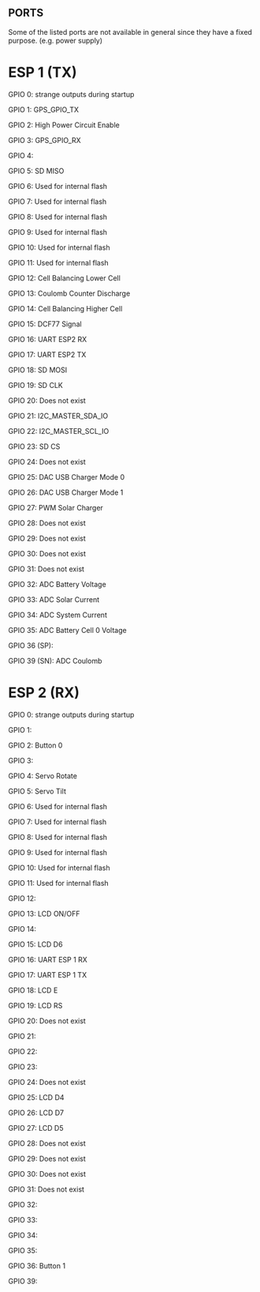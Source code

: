## PORTS

Some of the listed ports are not available in general since they have a fixed purpose. (e.g. power supply)

# ESP 1 (TX)

GPIO 0: strange outputs during startup

GPIO 1: GPS_GPIO_TX

GPIO 2: High Power Circuit Enable

GPIO 3: GPS_GPIO_RX

GPIO 4:

GPIO 5: SD MISO

GPIO 6: Used for internal flash

GPIO 7: Used for internal flash

GPIO 8: Used for internal flash

GPIO 9: Used for internal flash

GPIO 10: Used for internal flash

GPIO 11: Used for internal flash

GPIO 12: Cell Balancing Lower Cell

GPIO 13: Coulomb Counter Discharge

GPIO 14: Cell Balancing Higher Cell

GPIO 15: DCF77 Signal

GPIO 16: UART ESP2 RX

GPIO 17: UART ESP2 TX

GPIO 18: SD MOSI

GPIO 19: SD CLK

GPIO 20: Does not exist

GPIO 21: I2C_MASTER_SDA_IO

GPIO 22: I2C_MASTER_SCL_IO

GPIO 23: SD CS

GPIO 24: Does not exist

GPIO 25: DAC USB Charger Mode 0

GPIO 26: DAC USB Charger Mode 1

GPIO 27: PWM Solar Charger

GPIO 28: Does not exist

GPIO 29: Does not exist

GPIO 30: Does not exist

GPIO 31: Does not exist

GPIO 32: ADC Battery Voltage

GPIO 33: ADC Solar Current

GPIO 34: ADC System Current

GPIO 35: ADC Battery Cell 0 Voltage

GPIO 36 (SP):

GPIO 39 (SN): ADC Coulomb

# ESP 2 (RX)

GPIO 0: strange outputs during startup

GPIO 1:

GPIO 2: Button 0

GPIO 3:

GPIO 4: Servo Rotate

GPIO 5: Servo Tilt

GPIO 6: Used for internal flash

GPIO 7: Used for internal flash

GPIO 8: Used for internal flash

GPIO 9: Used for internal flash

GPIO 10: Used for internal flash

GPIO 11: Used for internal flash

GPIO 12:

GPIO 13: LCD ON/OFF

GPIO 14:

GPIO 15: LCD D6

GPIO 16: UART ESP 1 RX

GPIO 17: UART ESP 1 TX

GPIO 18: LCD E

GPIO 19: LCD RS

GPIO 20: Does not exist

GPIO 21:

GPIO 22:

GPIO 23:

GPIO 24: Does not exist

GPIO 25: LCD D4

GPIO 26: LCD D7

GPIO 27: LCD D5

GPIO 28: Does not exist

GPIO 29: Does not exist

GPIO 30: Does not exist

GPIO 31: Does not exist

GPIO 32:

GPIO 33:

GPIO 34:

GPIO 35:

GPIO 36: Button 1

GPIO 39:
